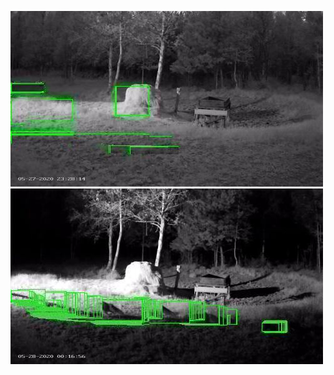 ![20200527-231906-234911](in/20200527/20200527-231906-234911_0_.jpg)
![20200528-000006-003011](in/20200528/20200528-000006-003011_0_.jpg)
